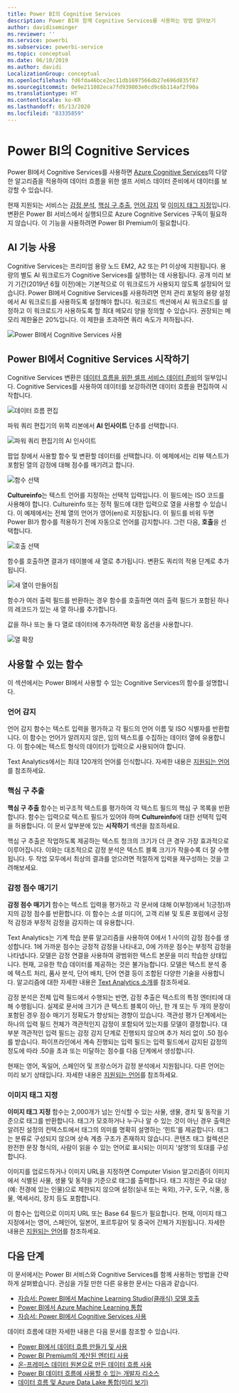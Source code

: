 ```yaml
---
title: Power BI의 Cognitive Services
description: Power BI와 함께 Cognitive Services를 사용하는 방법 알아보기
author: davidiseminger
ms.reviewer: ''
ms.service: powerbi
ms.subservice: powerbi-service
ms.topic: conceptual
ms.date: 06/10/2019
ms.author: davidi
LocalizationGroup: conceptual
ms.openlocfilehash: fd6fda46bce2ec11db1697566db27e696d835f87
ms.sourcegitcommit: 0e9e211082eca7fd939803e0cd9c6b114af2f90a
ms.translationtype: HT
ms.contentlocale: ko-KR
ms.lasthandoff: 05/13/2020
ms.locfileid: "83335859"
---
```

# <a name="cognitive-services-in-power-bi"></a>Power BI의 Cognitive Services 

Power BI에서 Cognitive Services를 사용하면 [Azure Cognitive Services](https://azure.microsoft.com/services/cognitive-services/)의 다양한 알고리즘을 적용하여 데이터 흐름을 위한 셀프 서비스 데이터 준비에서 데이터를 보강할 수 있습니다.

현재 지원되는 서비스는 [감정 분석](https://docs.microsoft.com/azure/cognitive-services/text-analytics/how-tos/text-analytics-how-to-sentiment-analysis), [핵심 구 추출](https://docs.microsoft.com/azure/cognitive-services/text-analytics/how-tos/text-analytics-how-to-keyword-extraction), [언어 감지](https://docs.microsoft.com/azure/cognitive-services/text-analytics/how-tos/text-analytics-how-to-language-detection) 및 [이미지 태그 지정](https://docs.microsoft.com/azure/cognitive-services/computer-vision/concept-tagging-images)입니다. 변환은 Power BI 서비스에서 실행되므로 Azure Cognitive Services 구독이 필요하지 않습니다. 이 기능을 사용하려면 Power BI Premium이 필요합니다.

## <a name="enabling-ai-features"></a>**AI 기능 사용**

Cognitive Services는 프리미엄 용량 노드 EM2, A2 또는 P1 이상에 지원됩니다. 용량의 별도 AI 워크로드가 Cognitive Services를 실행하는 데 사용됩니다. 공개 미리 보기 기간(2019년 6월 이전)에는 기본적으로 이 워크로드가 사용되지 않도록 설정되어 있습니다. Power BI에서 Cognitive Services를 사용하려면 먼저 관리 포털의 용량 설정에서 AI 워크로드를 사용하도록 설정해야 합니다. 워크로드 섹션에서 AI 워크로드를 설정하고 이 워크로드가 사용하도록 할 최대 메모리 양을 정의할 수 있습니다. 권장되는 메모리 제한율은 20%입니다. 이 제한을 초과하면 쿼리 속도가 저하됩니다.

![Power BI에서 Cognitive Services 사용](media/service-cognitive-services/cognitive-services_01.png)

## <a name="getting-started-with-cognitive-services-in-power-bi"></a>**Power BI에서 Cognitive Services 시작하기**

Cognitive Services 변환은 [데이터 흐름을 위한 셀프 서비스 데이터 준비](https://powerbi.microsoft.com/blog/introducing-power-bi-data-prep-wtih-dataflows/)의 일부입니다. Cognitive Services를 사용하여 데이터를 보강하려면 데이터 흐름을 편집하여 시작합니다.

![데이터 흐름 편집](media/service-cognitive-services/cognitive-services_02.png)

파워 쿼리 편집기의 위쪽 리본에서 **AI 인사이트** 단추를 선택합니다.

![파워 쿼리 편집기의 AI 인사이트](media/service-cognitive-services/cognitive-services_03.png)

팝업 창에서 사용할 함수 및 변환할 데이터를 선택합니다. 이 예제에서는 리뷰 텍스트가 포함된 열의 감정에 대해 점수를 매기려고 합니다.

![함수 선택](media/service-cognitive-services/cognitive-services_04.png)

**Cultureinfo**는 텍스트 언어를 지정하는 선택적 입력입니다. 이 필드에는 ISO 코드를 사용해야 합니다. Cultureinfo 또는 정적 필드에 대한 입력으로 열을 사용할 수 있습니다. 이 예제에서는 전체 열의 언어가 영어(en)로 지정됩니다. 이 필드를 비워 두면 Power BI가 함수를 적용하기 전에 자동으로 언어를 감지합니다. 그런 다음, **호출**을 선택합니다.

![호출 선택](media/service-cognitive-services/cognitive-services_05.png)

함수를 호출하면 결과가 테이블에 새 열로 추가됩니다. 변환도 쿼리의 적용 단계로 추가됩니다.

![새 열이 만들어짐](media/service-cognitive-services/cognitive-services_06.png)

함수가 여러 출력 필드를 반환하는 경우 함수를 호출하면 여러 출력 필드가 포함된 하나의 레코드가 있는 새 열 하나를 추가합니다.

값을 하나 또는 둘 다 열로 데이터에 추가하려면 확장 옵션을 사용합니다.

![열 확장](media/service-cognitive-services/cognitive-services_07.png)

## <a name="available-functions"></a>**사용할 수 있는 함수**

이 섹션에서는 Power BI에서 사용할 수 있는 Cognitive Services의 함수를 설명합니다.

### <a name="detect-language"></a>**언어 감지**

언어 감지 함수는 텍스트 입력을 평가하고 각 필드의 언어 이름 및 ISO 식별자를 반환합니다. 이 함수는 언어가 알려지지 않은, 임의 텍스트를 수집하는 데이터 열에 유용합니다. 이 함수에는 텍스트 형식의 데이터가 입력으로 사용되어야 합니다.

Text Analytics에서는 최대 120개의 언어를 인식합니다. 자세한 내용은 [지원되는 언어](https://docs.microsoft.com/azure/cognitive-services/text-analytics/text-analytics-supported-languages)를 참조하세요.

### <a name="extract-key-phrases"></a>**핵심 구 추출**

**핵심 구 추출** 함수는 비구조적 텍스트를 평가하여 각 텍스트 필드의 핵심 구 목록을 반환합니다. 함수는 입력으로 텍스트 필드가 있어야 하며 **Cultureinfo**에 대한 선택적 입력을 허용합니다. 이 문서 앞부분에 있는 **시작하기** 섹션을 참조하세요.

핵심 구 추출은 작업하도록 제공하는 텍스트 청크의 크기가 더 큰 경우 가장 효과적으로 이루어집니다. 이와는 대조적으로 감정 분석은 텍스트 블록 크기가 작을수록 더 잘 수행됩니다. 두 작업 모두에서 최상의 결과를 얻으려면 적절하게 입력을 재구성하는 것을 고려해보세요.

### <a name="score-sentiment"></a>**감정 점수 매기기**

**감정 점수 매기기** 함수는 텍스트 입력을 평가하고 각 문서에 대해 0(부정)에서 1(긍정)까지의 감정 점수를 반환합니다. 이 함수는 소셜 미디어, 고객 리뷰 및 토론 포럼에서 긍정적 감정과 부정적 감정을 감지하는 데 유용합니다.

Text Analytics는 기계 학습 분류 알고리즘을 사용하여 0에서 1 사이의 감정 점수를 생성합니다. 1에 가까운 점수는 긍정적 감정을 나타내고, 0에 가까운 점수는 부정적 감정을 나타냅니다. 모델은 감정 연결을 사용하여 광범위한 텍스트 본문을 미리 학습한 상태입니다. 현재, 고유한 학습 데이터를 제공하는 것은 불가능합니다. 모델은 텍스트 분석 중에 텍스트 처리, 품사 분석, 단어 배치, 단어 연결 등이 조합된 다양한 기술을 사용합니다. 알고리즘에 대한 자세한 내용은 [Text Analytics 소개](https://blogs.technet.microsoft.com/machinelearning/2015/04/08/introducing-text-analytics-in-the-azure-ml-marketplace/)를 참조하세요.

감정 분석은 전체 입력 필드에서 수행되는 반면, 감정 추출은 텍스트의 특정 엔터티에 대해 수행됩니다. 실제로 문서에 크기가 큰 텍스트 블록이 아닌, 한 개 또는 두 개의 문장이 포함된 경우 점수 매기기 정확도가 향상되는 경향이 있습니다. 객관성 평가 단계에서는 하나의 입력 필드 전체가 객관적인지 감정이 포함되어 있는지를 모델이 결정합니다. 대부분 객관적인 입력 필드는 감정 감지 단계로 진행되지 않으며 추가 처리 없이 .50 점수를 받습니다. 파이프라인에서 계속 진행되는 입력 필드는 입력 필드에서 감지된 감정의 정도에 따라 .50을 초과 또는 미달하는 점수를 다음 단계에서 생성합니다.

현재는 영어, 독일어, 스페인어 및 프랑스어가 감정 분석에서 지원됩니다. 다른 언어는 미리 보기 상태입니다. 자세한 내용은 [지원되는 언어](https://docs.microsoft.com/azure/cognitive-services/text-analytics/text-analytics-supported-languages)를 참조하세요.

### <a name="tag-images"></a>**이미지 태그 지정**

**이미지 태그 지정** 함수는 2,000개가 넘는 인식할 수 있는 사물, 생물, 경치 및 동작을 기준으로 태그를 반환합니다. 태그가 모호하거나 누구나 알 수 있는 것이 아닌 경우 출력은 알려진 설정의 컨텍스트에서 태그의 의미를 명확히 설명하는 ‘힌트’를 제공합니다. 태그는 분류로 구성되지 않으며 상속 계층 구조가 존재하지 않습니다. 콘텐츠 태그 컬렉션은 완전한 문장 형식의, 사람이 읽을 수 있는 언어로 표시되는 이미지 ‘설명’의 토대를 구성합니다.

이미지를 업로드하거나 이미지 URL을 지정하면 Computer Vision 알고리즘이 이미지에서 식별된 사물, 생물 및 동작을 기준으로 태그를 출력합니다. 태그 지정은 주요 대상(예: 전경에 있는 인물)으로 제한되지 않으며 설정(실내 또는 옥외), 가구, 도구, 식물, 동물, 액세서리, 장치 등도 포함합니다.

이 함수는 입력으로 이미지 URL 또는 Base 64 필드가 필요합니다. 현재, 이미지 태그 지정에서는 영어, 스페인어, 일본어, 포르투갈어 및 중국어 간체가 지원됩니다. 자세한 내용은 [지원되는 언어](https://docs.microsoft.com/rest/api/cognitiveservices/computervision/tagimage/tagimage#uri-parameters)를 참조하세요.

## <a name="next-steps"></a>다음 단계

이 문서에서는 Power BI 서비스와 Cognitive Services를 함께 사용하는 방법을 간략하게 살펴봤습니다. 관심을 가질 만한 다른 유용한 문서는 다음과 같습니다. 

* [자습서: Power BI에서 Machine Learning Studio(클래식) 모델 호출](../connect-data/service-tutorial-invoke-machine-learning-model.md)
* [Power BI에서 Azure Machine Learning 통합](service-machine-learning-integration.md)
* [자습서: Power BI에서 Cognitive Services 사용](../connect-data/service-tutorial-use-cognitive-services.md)


데이터 흐름에 대한 자세한 내용은 다음 문서를 참조할 수 있습니다.
* [Power BI에서 데이터 흐름 만들기 및 사용](service-dataflows-create-use.md)
* [Power BI Premium의 계산된 엔터티 사용](service-dataflows-computed-entities-premium.md)
* [온-프레미스 데이터 원본으로 만든 데이터 흐름 사용](service-dataflows-on-premises-gateways.md)
* [Power BI 데이터 흐름에 사용할 수 있는 개발자 리소스](service-dataflows-developer-resources.md)
* [데이터 흐름 및 Azure Data Lake 통합(미리 보기)](service-dataflows-azure-data-lake-integration.md)